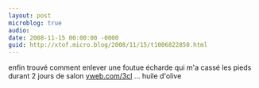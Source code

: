 ```yaml
---
layout: post
microblog: true
audio: 
date: 2008-11-15 00:00:00 -0000
guid: http://xtof.micro.blog/2008/11/15/t1006822850.html
---
```

enfin trouvé comment enlever une foutue écharde qui m'a cassé les pieds durant 2 jours de salon [yweb.com/3cl](http://yweb.com/3cl) ... huile d'olive
